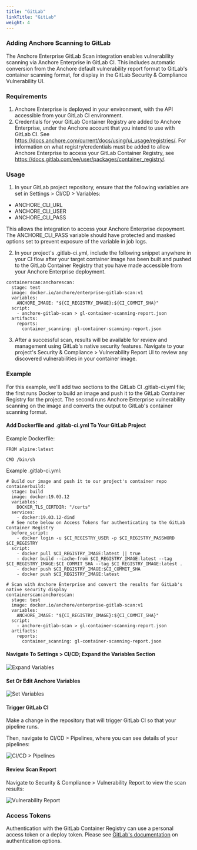 ```yaml
---
title: "GitLab"
linkTitle: "GitLab"
weight: 4
---
```


### Adding Anchore Scanning to GitLab

The Anchore Enterprise GitLab Scan integration enables vulnerability scanning via Anchore Enterprise in GitLab CI. This includes automatic conversion from the Anchore default vulnerability report format to GitLab's container scanning format, for display in the GitLab Security & Compliance Vulnerability UI.


### Requirements

1. Anchore Enterprise is deployed in your environment, with the API accessible from your GitLab CI environment.
1. Credentials for your GitLab Container Registry are added to Anchore Enterprise, under the Anchore account that you intend to use with GitLab CI. See https://docs.anchore.com/current/docs/using/ui_usage/registries/.  For information on what registry/credentials must be added to allow Anchore Enterprise to access your GitLab Container Registry, see https://docs.gitlab.com/ee/user/packages/container_registry/.

### Usage

1. In your GitLab project repository, ensure that the following variables are set in Settings > CI/CD > Variables:
- ANCHORE_CLI_URL
- ANCHORE_CLI_USER
- ANCHORE_CLI_PASS

This allows the integration to access your Anchore Enterprise depoyment.  The ANCHORE_CLI_PASS variable should have protected and masked options set to prevent exposure of the variable in job logs.

2. In your project's .gitlab-ci.yml, include the following snippet anywhere in your CI flow after your target container image has been built and pushed to the GitLab Container Registry that you have made accessible from your Anchore Enterprise deployment.

```
containerscan:anchorescan:
  stage: test
  image: docker.io/anchore/enterprise-gitlab-scan:v1
  variables:
    ANCHORE_IMAGE: "${CI_REGISTRY_IMAGE}:${CI_COMMIT_SHA}"
  script:
    - anchore-gitlab-scan > gl-container-scanning-report.json
  artifacts:
    reports:
      container_scanning: gl-container-scanning-report.json
```

3. After a successful scan, results will be available for review and management using GitLab's native security features. Navigate to your project's Security & Compliance > Vulnerability Report UI to review any discovered vulnerabilities in your container image.

### Example

For this example, we'll add two sections to the GitLab CI .gitlab-ci.yml file; the first runs Docker to build an image and push it to the GitLab Container Registry for the project. The second runs Anchore Enterprise vulnerability scanning on the image and converts the output to GitLab's container scanning format.

#### Add Dockerfile and .gitlab-ci.yml To Your GitLab Project

Example Dockerfile:
```
FROM alpine:latest

CMD /bin/sh
```

Example .gitlab-ci.yml:

```
# Build our image and push it to our project's container repo
containerbuild:
  stage: build
  image: docker:19.03.12
  variables:
    DOCKER_TLS_CERTDIR: "/certs"
  services:
    - docker:19.03.12-dind
  # See note below on Access Tokens for authenticating to the GitLab Container Registry
  before_script:
    - docker login -u $CI_REGISTRY_USER -p $CI_REGISTRY_PASSWORD $CI_REGISTRY
  script:
    - docker pull $CI_REGISTRY_IMAGE:latest || true
    - docker build --cache-from $CI_REGISTRY_IMAGE:latest --tag $CI_REGISTRY_IMAGE:$CI_COMMIT_SHA --tag $CI_REGISTRY_IMAGE:latest .
    - docker push $CI_REGISTRY_IMAGE:$CI_COMMIT_SHA
    - docker push $CI_REGISTRY_IMAGE:latest

# Scan with Anchore Enterprise and convert the results for GitLab's native security display
containerscan:anchorescan:
  stage: test
  image: docker.io/anchore/enterprise-gitlab-scan:v1
  variables:
    ANCHORE_IMAGE: "${CI_REGISTRY_IMAGE}:${CI_COMMIT_SHA}"
  script:
    - anchore-gitlab-scan > gl-container-scanning-report.json
  artifacts:
    reports:
      container_scanning: gl-container-scanning-report.json
```

#### Navigate To Settings > CI/CD; Expand the Variables Section

![Expand Variables](expand-variables.png)

#### Set Or Edit Anchore Variables

![Set Variables](gitlab-variables.png)

#### Trigger GitLab CI

Make a change in the repository that will trigger GitLab CI so that your pipeline runs.

Then, navigate to CI/CD > Pipelines, where you can see details of your pipelines:

![CI/CD > Pipelines](pipelines.png)

#### Review Scan Report

Navigate to Security & Compliance > Vulnerability Report to view the scan results:

![Vulnerability Report](report.png)

### Access Tokens

Authentication with the GitLab Container Registry can use a personal access token or a deploy token.  Please see [GitLab's documentation](https://docs.gitlab.com/ee/user/packages/container_registry/index.html#authenticate-with-the-container-registry) on authentication options.


